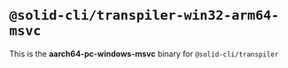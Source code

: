 # `@solid-cli/transpiler-win32-arm64-msvc`

This is the **aarch64-pc-windows-msvc** binary for `@solid-cli/transpiler`
